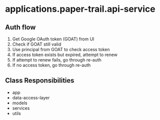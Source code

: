 # applications.paper-trail.api-service

## Auth flow

1. Get Google OAuth token (GOAT) from UI
1. Check if GOAT still valid
1. Use principal from GOAT to check access token
1. If access token exists but expired, attempt to renew
1. If attempt to renew fails, go through re-auth
1. If no access token, go through re-auth

## Class Responsibilities

- app
- data-access-layer
- models
- services
- utils
